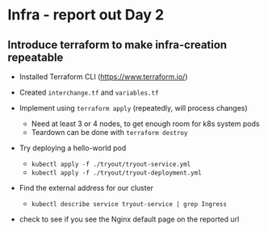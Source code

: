 # Infra - report out Day 2
## Introduce terraform to make infra-creation repeatable

* Installed Terraform CLI (https://www.terraform.io/)

* Created `interchange.tf` and `variables.tf`
* Implement using `terraform apply` (repeatedly, will process changes)
    * Need at least 3 or 4 nodes, to get enough room for k8s system pods
    * Teardown can be done with `terraform destroy`
* Try deploying a hello-world pod
    * `kubectl apply -f ./tryout/tryout-service.yml`
    * `kubectl apply -f ./tryout/tryout-deployment.yml`
* Find the external address for our cluster
    * `kubectl describe service tryout-service | grep Ingress`
* check to see if you see the Nginx default page on the reported url

